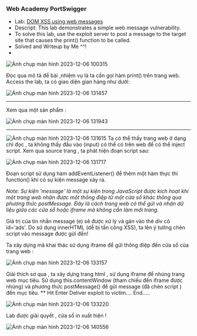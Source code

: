 ### Web Academy PortSwigger
* Lab: [DOM XSS using web messages](https://portswigger.net/web-security/dom-based/controlling-the-web-message-source/lab-dom-xss-using-web-messages)
* Descript: This lab demonstrates a simple web message vulnerability.
* To solve this lab, use the exploit server to post a message to the target site that causes the print() function to be called.
* Solved and Writeup by Me ^^!  
* 
![Ảnh chụp màn hình 2023-12-06 100315](https://hackmd.io/_uploads/ry0PU5prp.png)

Đọc qua mô tả đề bài ,nhiệm vụ là ta cần gọi hàm print() trên trang web.
Access the lab, ta có giao diện gian hàng như dưới:  

![Ảnh chụp màn hình 2023-12-06 131457](https://hackmd.io/_uploads/B1GiI9pH6.png)

---
Xem qua một sản phẩm : 

![Ảnh chụp màn hình 2023-12-06 131943](https://hackmd.io/_uploads/S1Gbw5pBT.png)

---
![Ảnh chụp màn hình 2023-12-06 131615](https://hackmd.io/_uploads/SJ3ZvqpH6.png)
Ta có thể thấy trang web ở dạng chỉ đọc , ta không thấy đầu vào (input) có thể có trên web để có thể inject script.
Xem qua source trang , ta phát hiện đoạn script sau:

![Ảnh chụp màn hình 2023-12-06 131717](https://hackmd.io/_uploads/SJOSOqTSp.png)

Đoạn script sử dụng hàm addEventListener() để thêm một hàm thực thi function() khi có sự kiện message xảy ra.

*Note: Sự kiện 'message' là một sự kiện trong JavaScript được kích hoạt khi một trang web nhận được một thông điệp từ một cửa sổ khác thông qua phương thức postMessage. Đây là cách trang web có thể gửi và nhận dữ liệu giữa các cửa sổ hoặc iframe mà không cần làm mới trang.*

Giá trị của tin nhắn message (e) sẽ được xử lý và gán vào thẻ div có id='ads'. Do sử dụng innerHTML (dễ bị tấn công XSS), ta lên ý tưởng chèn script vào message được gửi đến!

Ta xây dựng mã khai thác sử dụng iframe để gửi thông điệp đến cửa sổ của trang web :  

![Ảnh chụp màn hình 2023-12-06 133157](https://hackmd.io/_uploads/r1kci5arp.png)

Giải thích sơ qua , ta xây dựng trang html , sử dụng iframe để nhúng trang web mục tiêu. Sử dụng this.contentWindow (tham chiếu đến iframe được nhúng) và phương thức postMessage() để gửi message (đã chèn script ) đến mục tiêu.
**
Hit Enter Deliver exploit to victim.... End.....

![Ảnh chụp màn hình 2023-12-06 133220](https://hackmd.io/_uploads/r1Nx65TBT.png)

Lab được giải quyết , cửa sổ in xuất hiện !

![Ảnh chụp màn hình 2023-12-06 140556](https://hackmd.io/_uploads/H1FFpcpHp.png)



 



